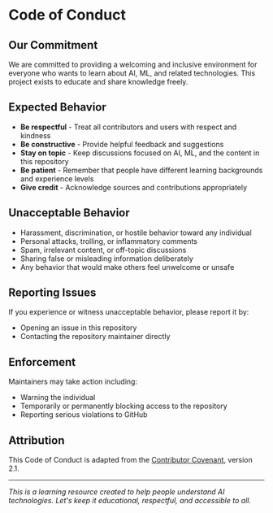 # Code of Conduct

## Our Commitment

We are committed to providing a welcoming and inclusive environment for everyone who wants to learn about AI, ML, and related technologies. This project exists to educate and share knowledge freely.

## Expected Behavior

- **Be respectful** - Treat all contributors and users with respect and kindness
- **Be constructive** - Provide helpful feedback and suggestions
- **Stay on topic** - Keep discussions focused on AI, ML, and the content in this repository
- **Be patient** - Remember that people have different learning backgrounds and experience levels
- **Give credit** - Acknowledge sources and contributions appropriately

## Unacceptable Behavior

- Harassment, discrimination, or hostile behavior toward any individual
- Personal attacks, trolling, or inflammatory comments  
- Spam, irrelevant content, or off-topic discussions
- Sharing false or misleading information deliberately
- Any behavior that would make others feel unwelcome or unsafe

## Reporting Issues

If you experience or witness unacceptable behavior, please report it by:
- Opening an issue in this repository
- Contacting the repository maintainer directly

## Enforcement

Maintainers may take action including:
- Warning the individual
- Temporarily or permanently blocking access to the repository
- Reporting serious violations to GitHub

## Attribution

This Code of Conduct is adapted from the [Contributor Covenant](https://www.contributor-covenant.org/), version 2.1.

---

*This is a learning resource created to help people understand AI technologies. Let's keep it educational, respectful, and accessible to all.*

